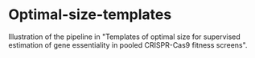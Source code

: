 # Optimal-size-templates

Illustration of the pipeline in "Templates of optimal size for supervised estimation of gene essentiality in pooled CRISPR-Cas9 fitness screens".

